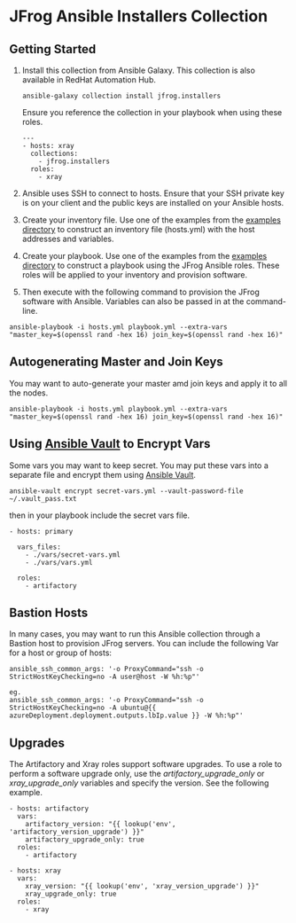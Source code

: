 # JFrog Ansible Installers Collection

## Getting Started

 1. Install this collection from Ansible Galaxy. This collection is also available in RedHat Automation Hub.

    ```
    ansible-galaxy collection install jfrog.installers
    ```

    Ensure you reference the collection in your playbook when using these roles.

    ```
    ---
    - hosts: xray
      collections:
        - jfrog.installers
      roles:
        - xray

    ```

 2. Ansible uses SSH to connect to hosts. Ensure that your SSH private key is on your client and the public keys are installed on your Ansible hosts.

 3. Create your inventory file. Use one of the examples from the [examples directory](https://github.com/jfrog/JFrog-Cloud-Installers/tree/master/Ansible/examples) to construct an inventory file (hosts.yml) with the host addresses and variables.

 4. Create your playbook. Use one of the examples from the [examples directory](https://github.com/jfrog/JFrog-Cloud-Installers/tree/master/Ansible/examples) to construct a playbook using the JFrog Ansible roles. These roles will be applied to your inventory and provision software.

 5. Then execute with the following command to provision the JFrog software with Ansible. Variables can also be passed in at the command-line.

 ```
ansible-playbook -i hosts.yml playbook.yml --extra-vars "master_key=$(openssl rand -hex 16) join_key=$(openssl rand -hex 16)"
```

## Autogenerating Master and Join Keys
You may want to auto-generate your master amd join keys and apply it to all the nodes.

```
ansible-playbook -i hosts.yml playbook.yml --extra-vars "master_key=$(openssl rand -hex 16) join_key=$(openssl rand -hex 16)"
```

## Using [Ansible Vault](https://docs.ansible.com/ansible/latest/user_guide/vault.html) to Encrypt Vars
Some vars you may want to keep secret. You may put these vars into a separate file and encrypt them using [Ansible Vault](https://docs.ansible.com/ansible/latest/user_guide/vault.html).

```
ansible-vault encrypt secret-vars.yml --vault-password-file ~/.vault_pass.txt
```

then in your playbook include the secret vars file.

```
- hosts: primary

  vars_files:
    - ./vars/secret-vars.yml
    - ./vars/vars.yml

  roles:
    - artifactory
```

## Bastion Hosts
In many cases, you may want to run this Ansible collection through a Bastion host to provision JFrog servers. You can include the following Var for a host or group of hosts:

```
ansible_ssh_common_args: '-o ProxyCommand="ssh -o StrictHostKeyChecking=no -A user@host -W %h:%p"'

eg.
ansible_ssh_common_args: '-o ProxyCommand="ssh -o StrictHostKeyChecking=no -A ubuntu@{{ azureDeployment.deployment.outputs.lbIp.value }} -W %h:%p"'
```

## Upgrades
The Artifactory and Xray roles support software upgrades. To use a role to perform a software upgrade only, use the _artifactory_upgrade_only_ or _xray_upgrade_only_ variables and specify the version. See the following example.

```
- hosts: artifactory
  vars:
    artifactory_version: "{{ lookup('env', 'artifactory_version_upgrade') }}"
    artifactory_upgrade_only: true
  roles:
    - artifactory

- hosts: xray
  vars:
    xray_version: "{{ lookup('env', 'xray_version_upgrade') }}"
    xray_upgrade_only: true
  roles:
    - xray
```

